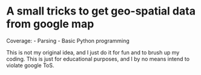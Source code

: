 # A small tricks to get geo-spatial data from google map
Coverage:
    - Parsing 
    - Basic Python programming

This is not my original idea, and I just do it for fun and to brush up my coding. This is just for educational purposes, and I by no means intend to violate google ToS.
